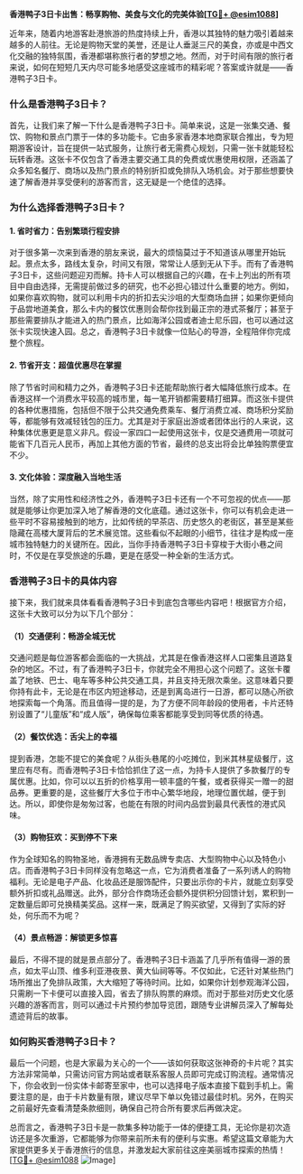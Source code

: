 **香港鸭子3日卡出售：畅享购物、美食与文化的完美体验[[TG💪+ @esim1088](https://t.me/s/esim1088)]**

近年来，随着内地游客赴港旅游的热度持续上升，香港以其独特的魅力吸引着越来越多的人前往。无论是购物天堂的美誉，还是让人垂涎三尺的美食，亦或是中西文化交融的独特氛围，香港都堪称旅行者的梦想之地。然而，对于时间有限的旅行者来说，如何在短短几天内尽可能多地感受这座城市的精彩呢？答案或许就是——香港鸭子3日卡。

### 什么是香港鸭子3日卡？

首先，让我们来了解一下什么是香港鸭子3日卡。简单来说，这是一张集交通、餐饮、购物和景点门票于一体的多功能卡。它由多家香港本地商家联合推出，专为短期游客设计，旨在提供一站式服务，让旅行者无需费心规划，只需一张卡就能轻松玩转香港。这张卡不仅包含了香港主要交通工具的免费或优惠使用权限，还涵盖了众多知名餐厅、商场以及热门景点的特别折扣或免排队入场机会。对于那些想要快速了解香港并享受便利的游客而言，这无疑是一个绝佳的选择。

### 为什么选择香港鸭子3日卡？

#### 1. 省时省力：告别繁琐行程安排

对于很多第一次来到香港的朋友来说，最大的烦恼莫过于不知道该从哪里开始玩起。景点太多，路线太复杂，时间又有限，常常让人感到无从下手。而有了香港鸭子3日卡，这些问题迎刃而解。持卡人可以根据自己的兴趣，在卡上列出的所有项目中自由选择，无需提前做过多的研究，也不必担心错过什么重要的地方。例如，如果你喜欢购物，就可以利用卡内的折扣去尖沙咀的大型商场血拼；如果你更倾向于品尝地道美食，那么卡内的餐饮优惠则会帮你找到最正宗的港式茶餐厅；甚至于那些需要排队才能进入的热门景点，比如海洋公园或者迪士尼乐园，也可以通过这张卡实现快速入园。总之，香港鸭子3日卡就像一位贴心的导游，全程陪伴你完成整个旅程。

#### 2. 节省开支：超值优惠尽在掌握

除了节省时间和精力之外，香港鸭子3日卡还能帮助旅行者大幅降低旅行成本。在香港这样一个消费水平较高的城市里，每一笔开销都需要精打细算。而这张卡提供的各种优惠措施，包括但不限于公共交通免费乘车、餐厅消费立减、商场积分奖励等，都能够有效减轻钱包的压力。尤其是对于家庭出游或者团体出行的人来说，这种集体优惠更是意义非凡。假设一家四口一起使用这张卡，仅是交通费用一项就可能省下几百元人民币，再加上其他方面的节省，最终的总支出将会比单独购票便宜不少。

#### 3. 文化体验：深度融入当地生活

当然，除了实用性和经济性之外，香港鸭子3日卡还有一个不可忽视的优点——那就是能够让你更加深入地了解香港的文化底蕴。通过这张卡，你可以有机会走进一些平时不容易接触到的地方，比如传统的早茶店、历史悠久的老街区，甚至是某些隐藏在高楼大厦背后的艺术展览馆。这些看似不起眼的小细节，往往才是构成一座城市独特魅力的关键所在。因此，当你手持香港鸭子3日卡穿梭于大街小巷之间时，不仅是在享受旅途的乐趣，更是在感受一种全新的生活方式。

### 香港鸭子3日卡的具体内容

接下来，我们就来具体看看香港鸭子3日卡到底包含哪些内容吧！根据官方介绍，这张卡大致可以分为以下几个部分：

#### （1）交通便利：畅游全城无忧

交通问题是每位游客都会面临的一大挑战，尤其是在像香港这样人口密集且道路复杂的地区。不过，有了香港鸭子3日卡，你就完全不用担心这个问题了。这张卡覆盖了地铁、巴士、电车等多种公共交通工具，并且支持无限次乘坐。这意味着只要你持有此卡，无论是在市区内短途移动，还是到离岛进行一日游，都可以随心所欲地探索每一个角落。而且值得一提的是，为了方便不同年龄段的使用者，卡片还特别设置了“儿童版”和“成人版”，确保每位乘客都能享受到同等优质的待遇。

#### （2）餐饮优选：舌尖上的幸福

提到香港，怎能不提它的美食呢？从街头巷尾的小吃摊位，到米其林星级餐厅，这里应有尽有。而香港鸭子3日卡恰恰抓住了这一点，为持卡人提供了多款餐厅的专属优惠。比如，你可以以五折的价格享用一顿丰盛的午餐，或者获得买一赠一的甜品券。更重要的是，这些餐厅大多位于市中心繁华地段，地理位置优越，便于到达。所以，即使你是匆匆过客，也能在有限的时间内品尝到最具代表性的港式风味。

#### （3）购物狂欢：买到停不下来

作为全球知名的购物圣地，香港拥有无数品牌专卖店、大型购物中心以及特色小店。而香港鸭子3日卡同样没有忽略这一点，它为消费者准备了一系列诱人的购物福利。无论是电子产品、化妆品还是服饰配件，只要出示你的卡片，就能立刻享受额外折扣或礼品赠送。此外，部分合作商场还会额外提供积分回馈计划，累积到一定数量后即可兑换精美奖品。这样一来，既满足了购买欲望，又得到了实际的好处，何乐而不为呢？

#### （4）景点畅游：解锁更多惊喜

最后，不得不提的就是景点部分了。香港鸭子3日卡涵盖了几乎所有值得一游的景点，如太平山顶、维多利亚港夜景、黄大仙祠等等。不仅如此，它还针对某些热门场所推出了免排队政策，大大缩短了等待时间。比如，如果你计划参观海洋公园，只需刷一下卡便可以直接入园，省去了排队购票的麻烦。而对于那些对历史文化感兴趣的游客而言，则可以通过卡片预约参加导览团，跟随专业讲解员深入了解每处遗迹背后的故事。

### 如何购买香港鸭子3日卡？

最后一个问题，也是大家最为关心的一个——该如何获取这张神奇的卡片呢？其实方法非常简单，只需访问官方网站或者联系客服人员即可完成订购流程。通常情况下，你会收到一份实体卡邮寄至家中，也可以选择电子版本直接下载到手机上。需要注意的是，由于卡片数量有限，建议尽早下单以免错过最佳时机。另外，在购买之前最好先查看清楚条款细则，确保自己符合所有要求后再做决定。

总而言之，香港鸭子3日卡是一款集多种功能于一体的便捷工具，无论你是初次造访还是多次重游，它都能够为你带来前所未有的便利与实惠。希望这篇文章能为大家提供更多关于香港旅行的信息，并激发起大家前往这座美丽城市探索的热情！[[TG💪+ @esim1088](https://t.me/s/esim1088) ![Image](https://i.postimg.cc/4NQfJmqS/Snipaste-2025-05-13-00-14-12.png)]